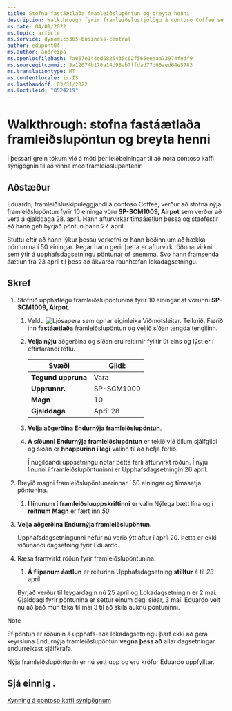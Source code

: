 ```yaml
---
title: Stofna fastáætlaða framleiðslupöntun og breyta henni
description: Walkthrough fyrir framleiðslustjólögu á contoso Coffee sem vill búa til fastáætlaða framleiðslupöntun og breyta henni síðan.
ms.date: 04/01/2022
ms.topic: article
ms.service: dynamics365-business-central
author: edupont04
ms.author: andreipa
ms.openlocfilehash: 7a057e144ed6825435c62f565eeaaa73974fedf9
ms.sourcegitcommit: 8a12074b170a14d98ab7ffdad77d66aed64e5783
ms.translationtype: MT
ms.contentlocale: is-IS
ms.lasthandoff: 03/31/2022
ms.locfileid: "8524219"
---
```

# <a name="walkthrough-create-a-firm-planned-production-order-and-change-it"></a>Walkthrough: stofna fastáætlaða framleiðslupöntun og breyta henni

Í þessari grein tökum við á móti þér leiðbeiningar til að nota contoso kaffi sýnigögnin til að vinna með framleiðslupantanir.  

## <a name="scenario"></a>Aðstæður

Eduardo, framleiðsluskipuleggjandi á contoso Coffee, verður að stofna nýja framleiðslupöntun fyrir 10 eininga vöru **SP-SCM1009, Airpot** sem verður að vera á gjalddaga 28. apríl. Hann afturvirkar tímaáætlun þessa og staðfestir að hann geti byrjað pöntun þann 27. apríl.  

Stuttu eftir að hann lýkur þessu verkefni er hann beðinn um að hækka pöntunina í 50 einingar. Þegar hann gerir þetta er afturvirk röðunarvirkni sem ýtir á upphafsdagsetningu pöntunar of snemma. Svo hann framsenda áætlun frá 23 apríl til þess að ákvarða raunhæfan lokadagsetningu.  

## <a name="steps"></a>Skref

1. Stofnið upphaflegu framleiðslupöntunina fyrir 10 einingar af vörunni **SP-SCM1009, Airpot**.

    1. Veldu ![Ljósapera sem opnar eiginleika Viðmótsleitar.](../media/ui-search/search_small.png "Segðu mér hvað þú vilt gera") Teiknið, Færið inn **fastáætlaða** framleiðslupöntun og veljið síðan tengda tengilinn.  

    2. **Velja nýju** aðgerðina og síðan eru reitirnir fylltir út eins og lýst er í eftirfarandi töflu.  

        |Svæði  |Gildi:  |
        |---------|---------|
        |**Tegund uppruna** |Vara|
        |**Upprunnr.** |SP-SCM1009|
        |**Magn** |10|
        |**Gjalddaga**|Apríl 28  |

    3. **Velja aðgerðina Endurnýja framleiðslupöntun**.  

    4. **Á síðunni Endurnýja framleiðslupöntun** er tekið við öllum sjálfgildi og síðan er **hnappurinn í lagi** valinn til að hefja ferlið.  

        Í núgildandi uppsetningu notar þetta ferli afturvirkt röðun. Í nýju línunni í framleiðslupöntuninni er Upphafsdagsetningin 26 apríl.  

2. Breyið magni framleiðslupöntunarinnar í 50 einingar og tímasetja pöntunina.  

    1. **Í línunum** **í framleiðsluuppskriftinni** er valin Nýlega bætt lína og í **reitnum Magn** er fært inn *50*.  

3. **Velja aðgerðina Endurnýja framleiðslupöntun**.  

    Upphafsdagsetningunni hefur nú verið ýtt aftur í apríl 20. Þetta er ekki viðunandi dagsetning fyrir Eduardo.

4. Ræsa framvirkt röðun fyrir framleiðslupöntunina.

    1. **Á flipanum áætlun** er reiturinn Upphafsdagsetning **stilltur** á til *23* apríl.

    Byrjað verður til leygardagin nú 25 apríl og Lokadagsetningin er 2 maí. Gjalddagi fyrir pöntunina er settur einum degi síðar, 3 maí. Eduardo veit nú að það mun taka til maí 3 til að skila auknu pöntuninni.

> [!NOTE]
> Ef pöntun er röðunin á upphafs-eða lokadagsetningu þarf ekki að gera keyrsluna Endurnýja framleiðslupöntun **vegna þess að** allar dagsetningar endurreikast sjálfkrafa.

Nýja framleiðslupöntunin er nú sett upp og eru kröfur Eduardo uppfylltar.  

## <a name="see-also"></a>Sjá einnig .

[Kynning á contoso kaffi sýnigögnum](contoso-coffee-intro.md)  
